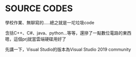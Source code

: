 # SOURCE CODES
學校作業、無聊寫的.....總之就是一坨垃圾code

含括C++、C#、java、python...等等，還摻了一點數位電路的東西 <br>
嗯，這個prj就當雲端硬碟用好了

先講一下，Visual Studio的版本為Visual Studio 2019 community
